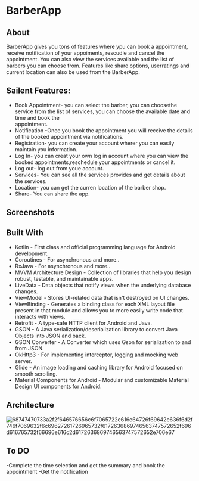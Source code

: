 # BarberApp


## About
BarberApp gives you tons of features where ypu can book a appointment, receive notification of your appoiments, rescudle and cancel the appointment. You can also view the services available and the list of barbers you can choose from. Features like share options, userratings and current location can also be used from the BarberApp.

## Sailent Features:
- Book Appointment- you can select the barber, you can choosethe service from the list of services, you can choose the available date and time and book the      
appointment.
- Notification -Once you book the appointment you will receive the details of the booked appointment via notifications.
- Registration- you can create your account wherer you can easily maintain you information.
- Log In- you can creat your own log in account where you can view the booked appointments,reschedule your appointments or cancel it.
- Log out- log out from youe account.
- Services- You can see all the services provides and get details about the services.
- Location- you can get the curren location of the barber shop.
- Share- You can share the app.


 ## Screenshots
 
 
 ## Built With
 
- Kotlin - First class and official programming language for Android development.
- Coroutines - For asynchronous and more..
- RxJava - For asynchronous and more..
- MVVM Architecture Design - Collection of libraries that help you design robust, testable, and maintainable apps.
- LiveData - Data objects that notify views when the underlying database changes.
- ViewModel - Stores UI-related data that isn't destroyed on UI changes.
- ViewBinding - Generates a binding class for each XML layout file present in that module and allows you to more easily write code that interacts with views.
- Retrofit - A type-safe HTTP client for Android and Java.
- GSON - A Java serialization/deserialization library to convert Java Objects into JSON and back.
- GSON Converter - A Converter which uses Gson for serialization to and from JSON.
- OkHttp3 - For implementing interceptor, logging and mocking web server.
- Glide - An image loading and caching library for Android focused on smooth scrolling.
- Material Components for Android - Modular and customizable Material Design UI components for Android.
 
 
 ## Architecture
 ![68747470733a2f2f646576656c6f7065722e616e64726f69642e636f6d2f746f7069632f6c69627261726965732f6172636869746563747572652f696d616765732f66696e616c2d6172636869746563747572652e706e67](https://user-images.githubusercontent.com/28910395/184237640-55123f7d-fe2f-49e7-9adf-d5c8bbdfe82d.png)
 
 
 
 ## To DO
 -Complete the time selection and get the summary and book the appointment
-Get the notification
